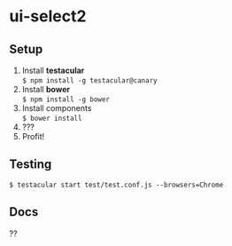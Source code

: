 ui-select2
==========

## Setup

1. Install **testacular**  
  `$ npm install -g testacular@canary`
2. Install **bower**  
  `$ npm install -g bower`
4. Install components  
  `$ bower install`
4. ???
5. Profit!

## Testing

`$ testacular start test/test.conf.js --browsers=Chrome`

## Docs

??

